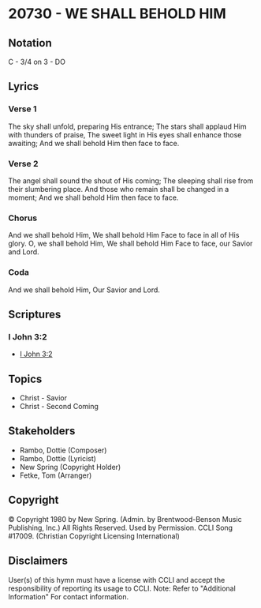 # 20730 - WE SHALL BEHOLD HIM

## Notation

C - 3/4 on 3 - DO

## Lyrics

### Verse 1

The sky shall unfold, preparing His entrance; The stars shall applaud Him with thunders of praise, The sweet light in His eyes shall enhance those awaiting; And we shall behold Him then face to face.

### Verse 2

The angel shall sound the shout of His coming; The sleeping shall rise from their slumbering place. And those who remain shall be changed in a moment; And we shall behold Him then face to face.

### Chorus

And we shall behold Him, We shall behold Him Face to face in all of His glory. O, we shall behold Him, We shall behold Him Face to face, our Savior and Lord.

### Coda

And we shall behold Him, Our Savior and Lord.


## Scriptures

### I John 3:2

- [I John 3:2](https://www.biblegateway.com/passage/?search=I%20John%203%3A2)


## Topics

- Christ - Savior
- Christ - Second Coming

## Stakeholders

- Rambo, Dottie (Composer)
- Rambo, Dottie (Lyricist)
- New Spring (Copyright Holder)
- Fetke, Tom (Arranger)

## Copyright

© Copyright 1980 by New Spring. (Admin. by Brentwood-Benson Music Publishing, Inc.) All Rights Reserved. Used by Permission. CCLI Song #17009.
(Christian Copyright Licensing International)

## Disclaimers

User(s) of this hymn must have a license with CCLI and accept the responsibility of reporting its usage to CCLI.
Note: Refer to "Additional Information" For contact information.

